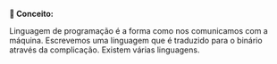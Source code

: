 
**📖 Conceito:**

Linguagem de programação é a forma como nos comunicamos com a máquina.
Escrevemos uma linguagem que é traduzido para o binário através da complicação.
Existem várias linguagens.